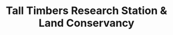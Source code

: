 ---
layout: repo
title: "Tall Timbers Research Station & Land Conservancy"
id: 1006
permalink: repos/1006/
---